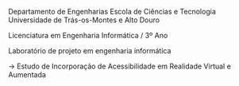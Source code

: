 Departamento de Engenharias Escola de Ciências e Tecnologia Universidade de Trás-os-Montes e Alto Douro

Licenciatura em Engenharia Informática / 3º Ano

Laboratório de projeto em engenharia informática

-> Estudo de Incorporação de Acessibilidade em Realidade Virtual e Aumentada
